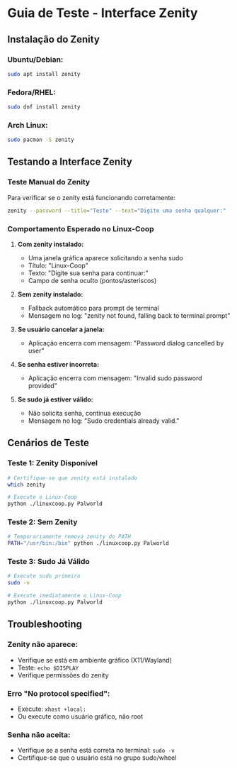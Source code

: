 # Guia de Teste - Interface Zenity

## Instalação do Zenity

### Ubuntu/Debian:
```bash
sudo apt install zenity
```

### Fedora/RHEL:
```bash
sudo dnf install zenity
```

### Arch Linux:
```bash
sudo pacman -S zenity
```

## Testando a Interface Zenity

### Teste Manual do Zenity
Para verificar se o zenity está funcionando corretamente:

```bash
zenity --password --title="Teste" --text="Digite uma senha qualquer:"
```

### Comportamento Esperado no Linux-Coop

1. **Com zenity instalado:**
   - Uma janela gráfica aparece solicitando a senha sudo
   - Título: "Linux-Coop"
   - Texto: "Digite sua senha para continuar:"
   - Campo de senha oculto (pontos/asteriscos)

2. **Sem zenity instalado:**
   - Fallback automático para prompt de terminal
   - Mensagem no log: "zenity not found, falling back to terminal prompt"

3. **Se usuário cancelar a janela:**
   - Aplicação encerra com mensagem: "Password dialog cancelled by user"

4. **Se senha estiver incorreta:**
   - Aplicação encerra com mensagem: "Invalid sudo password provided"

5. **Se sudo já estiver válido:**
   - Não solicita senha, continua execução
   - Mensagem no log: "Sudo credentials already valid."

## Cenários de Teste

### Teste 1: Zenity Disponível
```bash
# Certifique-se que zenity está instalado
which zenity

# Execute o Linux-Coop
python ./linuxcoop.py Palworld
```

### Teste 2: Sem Zenity
```bash
# Temporariamente remova zenity do PATH
PATH="/usr/bin:/bin" python ./linuxcoop.py Palworld
```

### Teste 3: Sudo Já Válido
```bash
# Execute sudo primeiro
sudo -v

# Execute imediatamente o Linux-Coop
python ./linuxcoop.py Palworld
```

## Troubleshooting

### Zenity não aparece:
- Verifique se está em ambiente gráfico (X11/Wayland)
- Teste: `echo $DISPLAY`
- Verifique permissões do zenity

### Erro "No protocol specified":
- Execute: `xhost +local:`
- Ou execute como usuário gráfico, não root

### Senha não aceita:
- Verifique se a senha está correta no terminal: `sudo -v`
- Certifique-se que o usuário está no grupo sudo/wheel